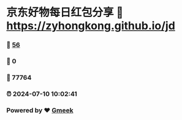 # 京东好物每日红包分享 :link: https://zyhongkong.github.io/jd 
### :page_facing_up: [56](https://zyhongkong.github.io/jd/tag.html) 
### :speech_balloon: 0 
### :hibiscus: 77764 
### :alarm_clock: 2024-07-10 10:02:41 
### Powered by :heart: [Gmeek](https://github.com/Meekdai/Gmeek)
